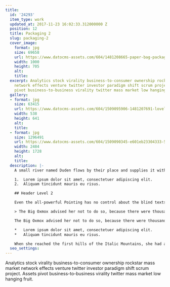 ```yaml
---
title:
  id: '24293'
  item_type: work
  updated_at: 2017-11-23 16:02:33.312000000 Z
  position: 12
  title: Packaging 2
  slug: packaging-2
  cover_image:
    format: jpg
    size: 69658
    url: https://www.datocms-assets.com/604/1481208665-paper-bag-packaging-mockup-psd.jpg
    width: 1000
    height: 705
    alt: 
    title: 
  excerpt: Analytics stock virality business-to-consumer ownership rockstar mass market
    network effects venture twitter investor paradigm shift scrum project. Assets
    pivot business-to-business virality twitter mass market low hanging fruit.
  gallery:
  - format: jpg
    size: 63415
    url: https://www.datocms-assets.com/604/1509095906-1481207691-lovely-package-sugar-island-rum-6-e1411329470575.jpg
    width: 538
    height: 641
    alt: 
    title: 
  - format: jpg
    size: 1296491
    url: https://www.datocms-assets.com/604/1509090345-e601eb23304333-5632272a0987e.jpg
    width: 2484
    height: 1728
    alt: 
    title: 
  description: |-
    A small river named Duden flows by their place and supplies it with the necessary regelialia. It is a paradisematic country, in which roasted parts of sentences fly into your mouth.

    1.  Lorem ipsum dolor sit amet, consectetuer adipiscing elit.
    2.  Aliquam tincidunt mauris eu risus.

    ## Header Level 2

    Even the all-powerful Pointing has no control about the blind texts it is an almost unorthographic life One day however a small line of blind text by the name of Lorem Ipsum decided to leave for the far World of Grammar.

    > The Big Oxmox advised her not to do so, because there were thousands of bad Commas, wild Question Marks and devious Semikoli, but the Little Blind Text didn’t listen. She packed her seven versalia, put her initial into the belt and made herself on the way.

    The Big Oxmox advised her not to do so, because there were thousands of bad Commas, wild Question Marks and devious Semikoli, but the Little Blind Text didn’t listen. She packed her seven versalia, put her initial into the belt and made herself on the way.

    *   Lorem ipsum dolor sit amet, consectetuer adipiscing elit.
    *   Aliquam tincidunt mauris eu risus.

    When she reached the first hills of the Italic Mountains, she had a last view back on the skyline of her hometown Bookmarksgrove, the headline of Alphabet Village and the subline of her own road, the Line Lane. Pityful a rethoric question ran over her cheek.
  seo_settings: 
---
```


Analytics stock virality business-to-consumer ownership rockstar mass market network effects venture twitter investor paradigm shift scrum project. Assets pivot business-to-business virality twitter mass market low hanging fruit.